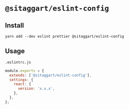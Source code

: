 # `@sitaggart/eslint-config`

## Install

```
yarn add --dev eslint prettier @sitaggart/eslint-config
```

## Usage

`.eslintrc.js`

```js
module.exports = {
  extends: ['@sitaggart/eslint-config'],
  settings: {
    react: {
      version: 'x.x.x',
    },
  },
};
```
